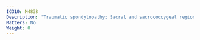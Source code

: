 ```yaml
---
ICD10: M4838
Description: "Traumatic spondylopathy: Sacral and sacrococcygeal region"
Matters: No
Weight: 0
---
```


